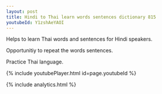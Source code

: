 ```yaml
---
layout: post
title: Hindi to Thai learn words sentences dictionary 815 
youtubeId: Y1zshAeYAOI
---
```

 
 
Helps to learn Thai words and sentences for Hindi speakers.

Opportunitiy to repeat the words sentences. 

Practice Thai language. 
 
{% include youtubePlayer.html id=page.youtubeId %}
 
 
{% include analytics.html %}